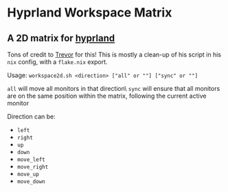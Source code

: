 # Hyprland Workspace Matrix

## A 2D matrix for [hyprland](https://hyprland.app)

Tons of credit to [Trevor](https://github.com/tnichols217) for this! This is mostly a clean-up of his script in his `nix` config, with a `flake.nix` export.

Usage:
`workspace2d.sh <direction> ["all" or ""] ["sync" or ""]`

`all` will move all monitors in that direction\\
`sync` will ensure that all monitors are on the same position within the matrix, following the current active monitor

Direction can be:
  - `left`
  - `right`
  - `up`
  - `down`
  - `move_left`
  - `move_right`
  - `move_up`
  - `move_down`
